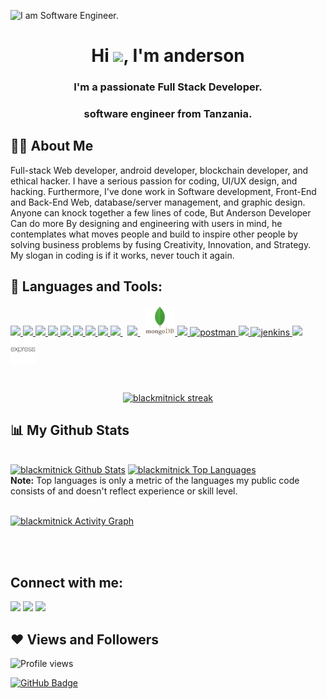 ![I am Software Engineer.](https://github.com/blackmitnick/blackmitnick/blob/main/coderPic.jpg)

<h1 align="center">Hi <img src="https://raw.githubusercontent.com/MartinHeinz/MartinHeinz/master/wave.gif" width="30px">, I'm anderson</h1>
<h3 align="center">I'm a passionate Full Stack Developer.</h3>
<h3 align="center">software engineer from Tanzania.</h3>


## 🙋‍♂️ About Me



Full-stack Web developer, android developer, blockchain developer, and ethical hacker. I have a serious passion for coding, UI/UX design, and hacking.
 Furthermore, I've done work in Software development, Front-End and Back-End Web, database/server management, and graphic design.
 Anyone can knock together a few lines of code, But  Anderson Developer
 Can do more By designing and engineering with users in mind, he contemplates what moves people and build to inspire other people by solving business problems by fusing Creativity, Innovation, and Strategy.
My slogan in coding is if it works, never touch it again.

## 🚀 Languages and Tools:

<p align="left"> 
    <a href="https://www.java.com" target="_blank"> <img src="https://img.icons8.com/color/48/000000/java-coffee-cup-logo.png"/> </a>
    <a href="https://reactjs.org/" target="_blank"> <img src="https://img.icons8.com/color/48/000000/react-native.png"/> </a>
    <a href="https://spring.io/projects/spring-boot" target="_blank"> <img src="https://img.icons8.com/color/48/000000/spring-logo.png"/> </a> 
    <a href="https://developer.mozilla.org/en-US/docs/Web/JavaScript" target="_blank"> <img src="https://img.icons8.com/color/48/000000/javascript.png"/> </a> 
    <a href="https://www.w3.org/html/" target="_blank"> <img src="https://img.icons8.com/color/48/000000/html-5.png"/> </a> 
    <a href="https://www.w3schools.com/css/" target="_blank"> <img src="https://img.icons8.com/color/48/000000/css3.png"/> </a> 
    <a href="https://getbootstrap.com" target="_blank"> <img src="https://img.icons8.com/color/48/000000/bootstrap.png"/> </a> 
    <a href="https://www.python.org" target="_blank"> <img src="https://img.icons8.com/color/48/000000/python.png"/> </a> 
    <a style="padding-right:8px;" href="https://nodejs.org" target="_blank"> <img src="https://img.icons8.com/color/48/000000/nodejs.png"/> </a> 
    <a style="padding-right:8px;" href="https://www.mysql.com/" target="_blank"> <img src="https://img.icons8.com/fluent/50/000000/mysql-logo.png"/> </a>
    <a href="https://www.mongodb.com/" target="_blank"> <img src="https://raw.githubusercontent.com/devicons/devicon/master/icons/mongodb/mongodb-original-wordmark.svg" alt="mongodb" width="48" height="48"/> </a> 
    <a href="https://firebase.google.com/" target="_blank"> <img src="https://img.icons8.com/color/48/000000/firebase.png"/> </a> 
    <a href="https://postman.com" target="_blank"> <img src="https://www.vectorlogo.zone/logos/getpostman/getpostman-icon.svg" alt="postman" width="45" height="45"/> </a>   
    <a href="https://git-scm.com/" target="_blank"> <img src="https://img.icons8.com/color/48/000000/git.png"/> </a> 
    <a href="https://www.jenkins.io" target="_blank"> <img src="https://www.vectorlogo.zone/logos/jenkins/jenkins-icon.svg" alt="jenkins" width="48" height="48"/> </a> 
    <a href="https://redux.js.org" target="_blank"> <img src="https://img.icons8.com/color/48/000000/redux.png"/> </a>
    <a href="https://expressjs.com" style="color:white;background-color:white;" target="_blank"> <img src="https://raw.githubusercontent.com/devicons/devicon/master/icons/express/express-original-wordmark.svg" alt="express" width="40" height="40"/> </a>
</p>


<br/>

<p align="center">
    <a href="https://github.com/blackmitnick/github-readme-streak-stats">
        <img title="🔥 Get streak stats for your profile at git.io/streak-stats" alt="blackmitnick streak" src="https://github-readme-streak-stats.herokuapp.com/?user=blackmitnick&theme=black-ice&hide_border=true&stroke=0000&background=060A0CD0"/>
    </a>
</p>

## 📊 My Github Stats

  <br/>
    <a href="https://github.com/blackmitnick/github-readme-stats"><img alt="blackmitnick Github Stats" src="https://github-readme-stats.vercel.app/api?username=blackmitnick&show_icons=true&count_private=true&theme=react&hide_border=true&bg_color=0D1117" /></a>
  <a href="https://github.com/blackmitnick/github-readme-stats"><img alt="blackmitnick Top Languages" src="https://github-readme-stats.vercel.app/api/top-langs/?username=blackmitnick&langs_count=8&count_private=true&layout=compact&theme=react&hide_border=true&bg_color=0D1117" /></a>
  <br/>
  <b>Note:</b> Top languages is only a metric of the languages my public code consists of and doesn't reflect experience or skill level.


<br/>
<br/>

<a href="https://github.com/blackmitnick/github-readme-activity-graph"><img alt="blackmitnick Activity Graph" src="https://activity-graph.herokuapp.com/graph?username=blackmitnick&bg_color=0D1117&color=5BCDEC&line=5BCDEC&point=FFFFFF&hide_border=true" /></a>

<br/>
<br/>

## Connect with me:
<p align="left">

<a href = "https://www.linkedin.com/in/https://www.linkedin.com/in/anderson-chale-145096238//"><img src="https://img.icons8.com/fluent/48/000000/linkedin.png"/></a>
<a href = "https://twitter.com/Anderson_bolt47"><img src="https://img.icons8.com/fluent/48/000000/twitter.png"/></a>
<a href = "https://blackmitnick.github.io/"><img src="https://img.icons8.com/fluency/48/000000/domain.png"/></a>


</p>

## ❤ Views and Followers
<a href="https://github.com/Meghna-DAS/github-profile-views-counter">
    
</a>

![Profile views](https://gpvc.arturio.dev/blackmitnick)

<a href="https://github.com/blackmitnick?tab=followers"><img src="https://img.shields.io/github/followers/blackmitnick?label=Followers&style=social" alt="GitHub Badge"></a>
